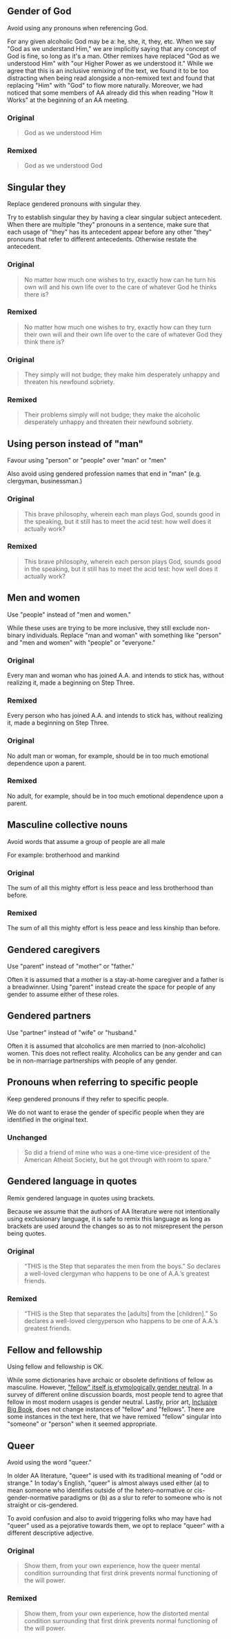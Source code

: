 ## Gender of God 
Avoid using any pronouns when referencing God.

For any given alcoholic God may be a: he, she, it, they, etc. When we say "God as we understand Him," we are implicitly saying that any concept of God is fine, so long as it's a man. Other remixes have replaced "God as we understood Him" with "our Higher Power as we understood it." While we agree that this is an inclusive remixing of the text, we found it to be too distracting when being read alongside a non-remixed text and found that replacing "Him" with "God" to flow more naturally. Moreover, we had noticed that some members of AA already did this when reading "How It Works" at the beginning of an AA meeting.
### Original
> God as we understood Him 
### Remixed 
> God as we understood God 

## Singular they
Replace gendered pronouns with singular they.

Try to establish singular they by having a clear singular subject antecedent. When there are multiple "they" pronouns in a sentence, make sure that each usage of "they" has its antecedent appear before any other "they" pronouns that refer to different antecedents. Otherwise restate the antecedent.

### Original
> No matter how much one wishes to try, exactly how can he turn his own will and his own life over to the care of whatever God he thinks there is?
### Remixed
> No matter how much one wishes to try, exactly how can they turn their own will and their own life over to the care of whatever God they think there is?
### Original
> They simply will not budge; they make him desperately unhappy and threaten his newfound sobriety.
### Remixed
> Their problems simply will not budge; they make the alcoholic desperately unhappy and threaten their newfound sobriety.

## Using person instead of "man"
Favour using "person" or "people" over "man" or "men"

Also avoid using gendered profession names that end in "man" (e.g. clergyman, businessman.)
### Original
> This brave philosophy, wherein each man plays God, sounds good in the speaking, but it still has to meet the acid test: how well does it actually work?
### Remixed
> This brave philosophy, wherein each person plays God, sounds good in the speaking, but it still has to meet the acid test: how well does it actually work?

## Men and women
Use "people" instead of "men and women."

While these uses are trying to be more inclusive, they still exclude non-binary individuals. Replace "man and woman" with something like "person" and "men and women" with "people" or "everyone."
### Original
Every man and woman who has joined A.A. and intends to stick has, without realizing it, made a beginning on Step Three.
### Remixed
Every person who has joined A.A. and intends to stick has, without realizing it, made a beginning on Step Three.
### Original
No adult man or woman, for example, should be in too much emotional dependence upon a parent.
### Remixed
No adult, for example, should be in too much emotional dependence upon a parent.

## Masculine collective nouns
Avoid words that assume a group of people are all male

For example: brotherhood and mankind
### Original
The sum of all this mighty effort is less peace and less brotherhood than before.
### Remixed
The sum of all this mighty effort is less peace and less kinship than before.

## Gendered caregivers
Use "parent" instead of "mother" or "father."

Often it is assumed that a mother is a stay-at-home caregiver and a father is a breadwinner. Using "parent" instead create the space for people of any gender to assume either of these roles.

## Gendered partners
Use "partner" instead of "wife" or "husband."

Often it is assumed that alcoholics are men married to (non-alcoholic) women. This does not reflect reality. Alcoholics can be any gender and can be in non-marriage partnerships with people of any gender.

## Pronouns when referring to specific people
Keep gendered pronouns if they refer to specific people.

We do not want to erase the gender of specific people when they are identified in the original text.
### Unchanged
> So did a friend of mine who was a one-time vice-president of the American Atheist Society, but he got through with room to spare.”

## Gendered language in quotes
Remix gendered language in quotes using brackets.

Because we assume that the authors of AA literature were not intentionally using exclusionary language, it is safe to remix this language as long as brackets are used around the changes so as to not misrepresent the person being quotes.
### Original
> “THIS is the Step that separates the men from the boys.” So declares a well-loved clergyman who happens to be one of A.A.’s greatest friends.
### Remixed
> “THIS is the Step that separates the [adults] from the [children].” So declares a well-loved clergyperson who happens to be one of A.A.’s greatest friends.

## Fellow and fellowship
Using fellow and fellowship is OK.

While some dictionaries have archaic or obsolete definitions of fellow as masculine. However, ["fellow" itself is etymologically gender neutral]. In a survey of different online discussion boards, most people tend to agree that fellow in most modern usages is gender neutral. Lastly, prior art, [Inclusive Big Book], does not change instances of "fellow" and "fellows". There are some instances in the text here, that we have remixed "fellow" singular into "someone" or "person" when it seemed appropriate.

## Queer
Avoid using the word "queer."

In older AA literature, "queer" is used with its traditional meaning of "odd or strange." In today's English, "queer" is almost always used either (a) to mean someone who identifies outside of the hetero-normative or cis-gender-normative paradigms or (b) as a slur to refer to someone who is not straight or cis-gendered.

To avoid confusion and also to avoid triggering folks who may have had "queer" used as a pejorative towards them, we opt to replace "queer" with a different descriptive adjective.
### Original
> Show them, from your own experience, how the queer mental condition surrounding that first drink prevents normal functioning of the will power.
### Remixed
> Show them, from your own experience, how the distorted mental condition surrounding that first drink prevents normal functioning of the will power.



["fellow" itself is etymologically gender neutral]: https://www.etymonline.com/word/fellow
[Inclusive Big Book]: https://www.queerit.co/big-book
